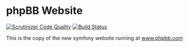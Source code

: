 # phpBB Website

[![Scrutinizer Code Quality](https://scrutinizer-ci.com/g/phpbb/phpbb-website/badges/quality-score.png?s=21078441fbd939c53fcfdca497f2c5a5d6a4e86d)](https://scrutinizer-ci.com/g/phpbb/phpbb-website/) [![Build Status](https://travis-ci.org/phpbb/phpbb-website.svg?branch=master)](https://travis-ci.org/phpbb/phpbb-website)

This is the copy of the new symfony website running at www.phpbb.com
